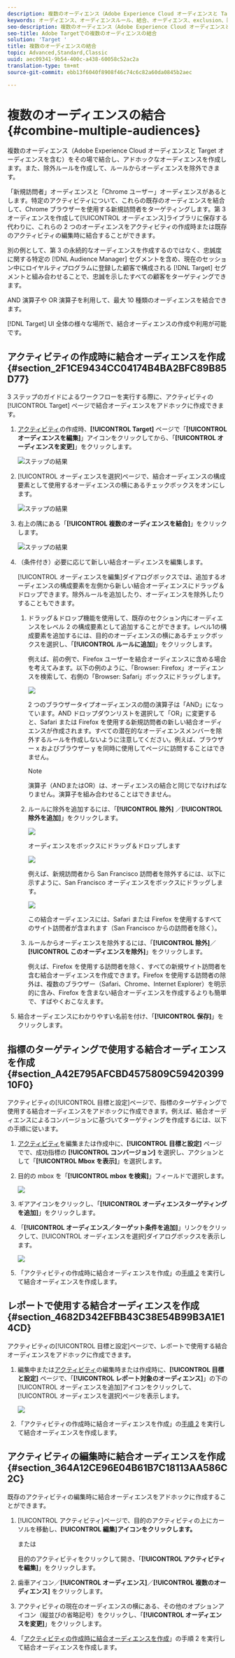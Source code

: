 ```yaml
---
description: 複数のオーディエンス（Adobe Experience Cloud オーディエンスと Target オーディエンスを含む）をその場で結合し、アドホックなオーディエンスを作成します。また、除外ルールを作成して、ルールからオーディエンスを除外できます。
keywords: オーディエンス、オーディエンスルール、結合、オーディエンス、exclusion、除外の追加、exclude、結合オーディエンス、アドホックオーディエンス、アドホックオーディエンス
seo-description: 複数のオーディエンス（Adobe Experience Cloud オーディエンスと Target オーディエンスを含む）をその場で結合し、アドホックなオーディエンスを作成します。また、除外ルールを作成して、ルールからオーディエンスを除外できます。
seo-title: Adobe Targetでの複数のオーディエンスの結合
solution: 'Target '
title: 複数のオーディエンスの結合
topic: Advanced,Standard,Classic
uuid: aec09341-9b54-400c-a438-60058c52ac2a
translation-type: tm+mt
source-git-commit: ebb13f6040f8908f46c74c6c82a60da0845b2aec

---
```



# 複数のオーディエンスの結合{#combine-multiple-audiences}

複数のオーディエンス（Adobe Experience Cloud オーディエンスと Target オーディエンスを含む）をその場で結合し、アドホックなオーディエンスを作成します。また、除外ルールを作成して、ルールからオーディエンスを除外できます。

「新規訪問者」オーディエンスと「Chrome ユーザー」オーディエンスがあるとします。特定のアクティビティについて、これらの既存のオーディエンスを結合して、Chrome ブラウザーを使用する新規訪問者をターゲティングします。第 3 オーディエンスを作成して[!UICONTROL オーディエンス]ライブラリに保存する代わりに、これらの 2 つのオーディエンスをアクティビティの作成時または既存のアクティビティの編集時に結合することができます。

別の例として、第 3 の永続的なオーディエンスを作成するのではなく、忠誠度に関する特定の [!DNL Audience Manager] セグメントを含め、現在のセッション中にロイヤルティプログラムに登録した顧客で構成される [!DNL Target] セグメントと組み合わせることで、忠誠を示したすべての顧客をターゲティングできます。

AND 演算子や OR 演算子を利用して、最大 10 種類のオーディエンスを結合できます。

[!DNL Target] UI 全体の様々な場所で、結合オーディエンスの作成や利用が可能です。

## アクティビティの作成時に結合オーディエンスを作成 {#section_2F1CE9434CC04174B4BA2BFC89B85D77}

3 ステップのガイドによるワークフローを実行する際に、アクティビティの [!UICONTROL Target] ページで結合オーディエンスをアドホックに作成できます。

1. [アクティビティ](../c-activities/activities.md#concept_D317A95A1AB54674BA7AB65C7985BA03)の作成時、**[!UICONTROL Target]** ページで「**[!UICONTROL オーディエンスを編集]**」アイコンをクリックしてから、「**[!UICONTROL オーディエンスを変更]**」をクリックします。

   ![ステップの結果](assets/edit_audience.png)

1. [!UICONTROL オーディエンスを選択]ページで、結合オーディエンスの構成要素として使用するオーディエンスの横にあるチェックボックスをオンにします。

   ![ステップの結果](assets/combine_multiple_audiences1.png)

1. 右上の隅にある「**[!UICONTROL 複数のオーディエンスを結合]**」をクリックします。

   ![ステップの結果](assets/combine_multiple_audiences2.png)

1. （条件付き）必要に応じて新しい結合オーディエンスを編集します。

   [!UICONTROL オーディエンスを編集]ダイアログボックスでは、追加するオーディエンスの構成要素を左側から新しい結合オーディエンスにドラッグ＆ドロップできます。除外ルールを追加したり、オーディエンスを除外したりすることもできます。

   1. ドラッグ＆ドロップ機能を使用して、既存のセクション内にオーディエンスをレベル 2 の構成要素として追加することができます。レベル1の構成要素を追加するには、目的のオーディエンスの横にあるチェックボックスを選択し、「**[!UICONTROL ルールに追加]**」をクリックします。

      例えば、前の例で、Firefox ユーザーを結合オーディエンスに含める場合を考えてみます。以下の例のように、「Browser: Firefox」オーディエンスを検索して、右側の「Browser: Safari」ボックスにドラッグします。

      ![](assets/combine_multiple_audiences3.png)

      2 つのブラウザータイプオーディエンスの間の演算子は「AND」になっています。AND ドロップダウンリストを選択して「OR」に変更すると、Safari または Firefox を使用する新規訪問者の新しい結合オーディエンスが作成されます。すべての潜在的なオーディエンスメンバーを除外するルールを作成しないように注意してください。例えば、ブラウザー x およびブラウザー y を同時に使用してページに訪問することはできません。

      >[!NOTE]
      >
      >演算子（ANDまたはOR）は、オーディエンスの結合と同じでなければなりません。演算子を組み合わせることはできません。

   1. ルールに除外を追加するには、「**[!UICONTROL 除外]** ／**[!UICONTROL 除外を追加]**」をクリックします。

      ![](assets/combine_multiple_audiences3a.png)

      オーディエンスをボックスにドラッグ＆ドロップします

      ![](assets/combine_multiple_audiences3b.png)

      例えば、新規訪問者から San Francisco 訪問者を除外するには、以下に示すように、San Francisco オーディエンスをボックスにドラッグします。

      ![](assets/combine_multiple_audiences3b2.png)

      この結合オーディエンスには、Safari または Firefox を使用するすべてのサイト訪問者が含まれます（San Francisco からの訪問者を除く）。

   1. ルールからオーディエンスを除外するには、「**[!UICONTROL 除外]**／**[!UICONTROL このオーディエンスを除外]**」をクリックします。

      例えば、Firefox を使用する訪問者を除く、すべての新規サイト訪問者を含む結合オーディエンスを作成できます。Firefox を使用する訪問者の除外は、複数のブラウザー（Safari、Chrome、Internet Explorer）を明示的に含み、Firefox を含まない結合オーディエンスを作成するよりも簡単で、すばやくおこなえます。

1. 結合オーディエンスにわかりやすい名前を付け、「**[!UICONTROL 保存]**」をクリックします。

## 指標のターゲティングで使用する結合オーディエンスを作成 {#section_A42E795AFCBD4575809C5942039910F0}

アクティビティの[!UICONTROL 目標と設定]ページで、指標のターゲティングで使用する結合オーディエンスをアドホックに作成できます。例えば、結合オーディエンスによるコンバージョンに基づいてターゲティングを作成するには、以下の手順に従います。

1. [アクティビティ](../c-activities/activities.md#concept_D317A95A1AB54674BA7AB65C7985BA03)を編集または作成中に、**[!UICONTROL 目標と設定]** ページでで、成功指標の **[!UICONTROL コンバージョン]** を選択し、アクションとして「**[!UICONTROL Mbox を表示]**」を選択します。
1. 目的の mbox を「**[!UICONTROL mbox を検索]**」フィールドで選択します。

   ![](assets/combine_multiple_audiences4.png)

1. ギアアイコンをクリックし、「**[!UICONTROL オーディエンスターゲティングを追加]**」をクリックします。
1. 「**[!UICONTROL オーディエンス／ターゲット条件を追加]**」リンクをクリックして、[!UICONTROL オーディエンスを選択]ダイアログボックスを表示します。

   ![](assets/combine_multiple_audiences5.png)

1. 「アクティビティの作成時に結合オーディエンスを作成」の[手順 2](../c-target/combining-multiple-audiences.md#section_2F1CE9434CC04174B4BA2BFC89B85D77) を実行して結合オーディエンスを作成します。

## レポートで使用する結合オーディエンスを作成 {#section_4682D342EFBB43C38E54B99B3A1E14CD}

アクティビティの[!UICONTROL 目標と設定]ページで、レポートで使用する結合オーディエンスをアドホックに作成できます。

1. 編集中または[アクティビティ](../c-activities/activities.md#concept_D317A95A1AB54674BA7AB65C7985BA03)の編集時または作成時に、**[!UICONTROL 目標と設定]** ページで、「**[!UICONTROL レポート対象のオーディエンス]**」の下の[!UICONTROL オーディエンスを追加]アイコンをクリックして、[!UICONTROL オーディエンスを選択]ページを表示します。

   ![](assets/combine_multiple_audiences6.png)

1. 「アクティビティの作成時に結合オーディエンスを作成」の[手順 2](../c-target/combining-multiple-audiences.md#section_2F1CE9434CC04174B4BA2BFC89B85D77) を実行して結合オーディエンスを作成します。

## アクティビティの編集時に結合オーディエンスを作成 {#section_364A12CE96E04B61B7C18113AA586C2C}

既存のアクティビティの編集時に結合オーディエンスをアドホックに作成することができます。

1. [!UICONTROL アクティビティ]ページで、目的のアクティビティの上にカーソルを移動し、**[!UICONTROL 編集]アイコンをクリックします。**

   または

   目的のアクティビティをクリックして開き、「**[!UICONTROL アクティビティ を編集]**」をクリックします。

1. 歯車アイコン／**[!UICONTROL オーディエンス]**／**[!UICONTROL 複数のオーディエンス]** をクリックします。
1. アクティビティの現在のオーディエンスの横にある、その他のオプションアイコン（縦並びの省略記号）をクリックし、「**[!UICONTROL オーディエンスを変更]**」をクリックします。
1. 「[アクティビティの作成時に結合オーディエンスを作成](../c-target/combining-multiple-audiences.md#section_2F1CE9434CC04174B4BA2BFC89B85D77)」の手順 2 を実行して結合オーディエンスを作成します。

